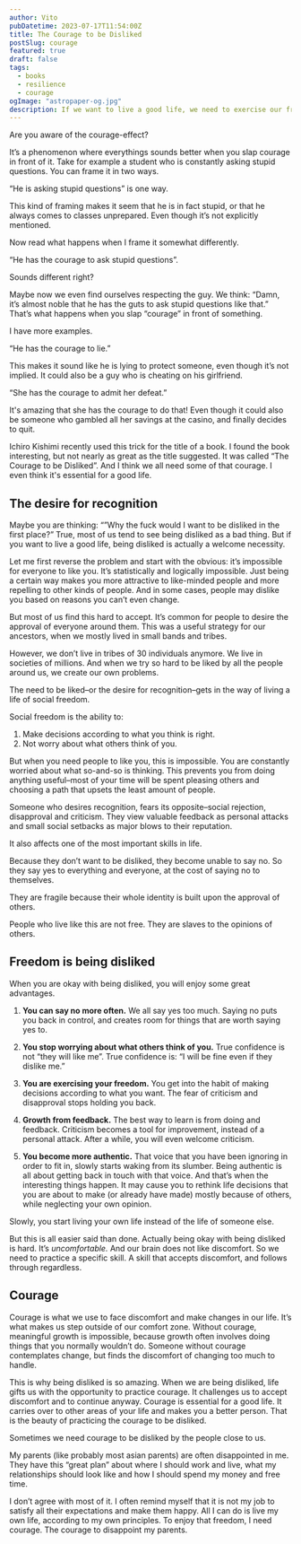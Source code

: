 ```yaml
---
author: Vito
pubDatetime: 2023-07-17T11:54:00Z
title: The Courage to be Disliked
postSlug: courage
featured: true
draft: false
tags:
  - books
  - resilience
  - courage
ogImage: "astropaper-og.jpg"
description: If we want to live a good life, we need to exercise our freedom. To do that, we need courage.
---
```


Are you aware of the courage-effect?

It’s a phenomenon where everythings sounds better when you slap courage in front of it.
Take for example a student who is constantly asking stupid questions. You can frame it in two ways.

“He is asking stupid questions” is one way.

This kind of framing makes it seem that he is in fact stupid, or that he always comes to classes unprepared.
Even though it’s not explicitly mentioned.

Now read what happens when I frame it somewhat differently.

“He has the courage to ask stupid questions”.

Sounds different right?

Maybe now we even find ourselves respecting the guy.
We think: “Damn, it’s almost noble that he has the guts to ask stupid questions like that.”
That’s what happens when you slap “courage” in front of something.

I have more examples.

“He has the courage to lie.”

This makes it sound like he is lying to protect someone, even though it’s not implied. It could also be a guy who is cheating on his girlfriend.

“She has the courage to admit her defeat.”

It's amazing that she has the courage to do that!
Even though it could also be someone who gambled all her savings at the casino, and finally decides to quit.

Ichiro Kishimi recently used this trick for the title of a book.
I found the book interesting, but not nearly as great as the title suggested.
It was called “The Courage to be Disliked”.
And I think we all need some of that courage.
I even think it's essential for a good life.

## The desire for recognition

Maybe you are thinking: “”Why the fuck would I want to be disliked in the first place?”
True, most of us tend to see being disliked as a bad thing.
But if you want to live a good life, being disliked is actually a welcome necessity.

Let me first reverse the problem and start with the obvious: it’s impossible for everyone to like you.
It’s statistically and logically impossible.
Just being a certain way makes you more attractive to like-minded people and more repelling to other kinds of people.
And in some cases, people may dislike you based on reasons you can’t even change.

But most of us find this hard to accept.
It’s common for people to desire the approval of everyone around them.
This was a useful strategy for our ancestors, when we mostly lived in small bands and tribes.

However, we don’t live in tribes of 30 individuals anymore.
We live in societies of millions.
And when we try so hard to be liked by all the people around us, we create our own problems.

The need to be liked–or the desire for recognition–gets in the way of living a life of social freedom.

Social freedom is the ability to:

1. Make decisions according to what you think is right.
2. Not worry about what others think of you.

But when you need people to like you, this is impossible.
You are constantly worried about what so-and-so is thinking.
This prevents you from doing anything useful–most of your time will be spent pleasing others and choosing a path that upsets the least amount of people.

Someone who desires recognition, fears its opposite–social rejection, disapproval and criticism.
They view valuable feedback as personal attacks and small social setbacks as major blows to their reputation.

It also affects one of the most important skills in life.

Because they don’t want to be disliked, they become unable to say no.
So they say yes to everything and everyone, at the cost of saying no to themselves.

They are fragile because their whole identity is built upon the approval of others.

People who live like this are not free.
They are slaves to the opinions of others.

## Freedom is being disliked

When you are okay with being disliked, you will enjoy some great advantages.

1. **You can say no more often.** We all say yes too much. Saying no puts you back in control, and creates room for things that are worth saying yes to.

2. **You stop worrying about what others think of you.** True confidence is not “they will like me”. True confidence is: “I will be fine even if they dislike me.”

3. **You are exercising your freedom.** You get into the habit of making decisions according to what you want. The fear of criticism and disapproval stops holding you back.

4. **Growth from feedback.** The best way to learn is from doing and feedback. Criticism becomes a tool for improvement, instead of a personal attack. After a while, you will even welcome criticism.

5. **You become more authentic.** That voice that you have been ignoring in order to fit in, slowly starts waking from its slumber. Being authentic is all about getting back in touch with that voice. And that’s when the interesting things happen. It may cause you to rethink life decisions that you are about to make (or already have made) mostly because of others, while neglecting your own opinion.

Slowly, you start living your own life instead of the life of someone else.

But this is all easier said than done.
Actually being okay with being disliked is hard.
It’s _uncomfortable._
And our brain does not like discomfort.
So we need to practice a specific skill.
A skill that accepts discomfort, and follows through regardless.

## Courage

Courage is what we use to face discomfort and make changes in our life.
It’s what makes us step outside of our comfort zone.
Without courage, meaningful growth is impossible, because growth often involves doing things that you normally wouldn’t do.
Someone without courage contemplates change, but finds the discomfort of changing too much to handle.

This is why being disliked is so amazing.
When we are being disliked, life gifts us with the opportunity to practice courage.
It challenges us to accept discomfort and to continue anyway.
Courage is essential for a good life.
It carries over to other areas of your life and makes you a better person.
That is the beauty of practicing the courage to be disliked.

Sometimes we need courage to be disliked by the people close to us.

My parents (like probably most asian parents) are often disappointed in me.
They have this “great plan” about where I should work and live, what my relationships should look like and how I should spend my money and free time.

I don’t agree with most of it.
I often remind myself that it is not my job to satisfy all their expectations and make them happy.
All I can do is live my own life, according to my own principles.
To enjoy that freedom, I need courage.
The courage to disappoint my parents.
